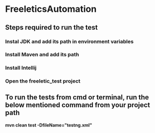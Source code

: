 # FreeleticsAutomation
## Steps required to run the test
### Instal JDK and add its path in environment variables
### Install Maven and add its path
### Install Intellij
### Open the freeletic_test project
## To run the tests from cmd or terminal, run the below mentioned command from your project path
#### mvn clean test -DfileName="testng.xml"
